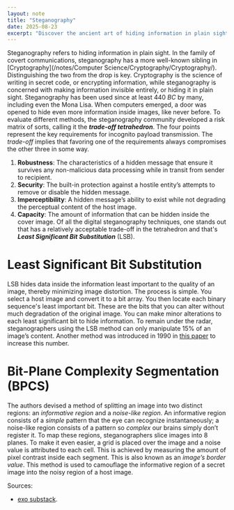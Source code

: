 ```yaml
---
layout: note
title: "Steganography"
date: 2025-08-23
excerpt: "Discover the ancient art of hiding information in plain sight, where a single image can conceal secrets, and the Mona Lisa is not what she seems. In the world of steganography, the line between visibility and invisibility blurs, and the sta"
---
```


Steganography refers to hiding information in plain sight.
In the family of covert communications, steganography has a more well-known sibling in [Cryptography](/notes/Computer Science/Cryptography/Cryptography/). Distinguishing the two from the drop is key. Cryptography is the science of writing in secret code, or encrypting information, while steganography is concerned with making information invisible entirely, or hiding it in plain sight.
Steganography has been used since at least $440\ BC$ by many, including even the Mona Lisa. When computers emerged, a door was opened to hide even more information inside images, like never before. 
To evaluate different methods, the steganography community developed a risk matrix of sorts, calling it the ___trade-off tetrahedron___. The four points represent the key requirements for incognito payload transmission. The _trade-off_ implies that favoring one of the requirements always compromises the other three in some way.
1. **Robustness**: The characteristics of a hidden message that ensure it survives any non-malicious data processing while in transit from sender to recipient.
2. **Security**: The built-in protection against a hostile entity’s attempts to remove or disable the hidden message.
3. **Imperceptibility**:  A hidden message’s ability to exist while not degrading the perceptual content of the host image.
4. **Capacity**: The amount of information that can be hidden inside the cover image.
Of all the digital steganography techniques, one stands out that has a relatively acceptable trade-off in the tetrahedron and that's ___Least Significant Bit Substitution___ (LSB).

# Least Significant Bit Substitution
LSB hides data inside the information least important to the quality of an image, thereby minimizing image distortion. The process is simple. You select a host image and convert it to a bit array. You then locate each binary sequence's least important bit. These are the bits that you can alter without much degradation of the original image. You can make minor alterations to each least significant bit to hide information.
To remain under the radar, steganographers using the LSB method can only manipulate 15% of an image’s content. Another method was introduced in 1990 in [this paper](https://www.spiedigitallibrary.org/conference-proceedings-of-spie/3528/0000/Principles-and-applications-of-BPCS-steganography/10.1117/12.337436.short) to increase this number.
# Bit-Plane Complexity Segmentation (BPCS)
The authors devised a method of splitting an image into two distinct regions: an _informative region_ and a _noise-like region_. An informative region consists of a _simple_ pattern that the eye can recognize instantaneously; a noise-like region consists of a pattern so _complex_ our brains simply don’t register it. To map these regions, steganographers slice images into 8 planes. To make it even easier, a grid is placed over the image and a noise value is attributed to each cell. This is achieved by measuring the amount of pixel contrast inside each segment. This is also known as an _image’s border value_. This method is used to camouflage the informative region of a secret image into the noisy region of a host image.

Sources:
- [exo substack](https://exo.substack.com/p/the-exo-guide-to-data-cloaking).